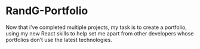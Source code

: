 # RandG-Portfolio
Now that i’ve completed multiple projects, my task is to create a portfolio, using my new React skills to help set me apart from other developers whose portfolios don’t use the latest technologies.
